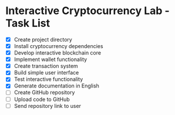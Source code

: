 # Interactive Cryptocurrency Lab - Task List

- [x] Create project directory
- [x] Install cryptocurrency dependencies
- [x] Develop interactive blockchain core
- [x] Implement wallet functionality
- [x] Create transaction system
- [x] Build simple user interface
- [x] Test interactive functionality
- [x] Generate documentation in English
- [ ] Create GitHub repository
- [ ] Upload code to GitHub
- [ ] Send repository link to user
